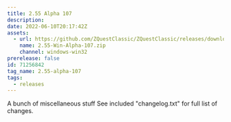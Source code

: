 ```yaml
---
title: 2.55 Alpha 107
description: 
date: 2022-06-10T20:17:42Z
assets: 
  - url: https://github.com/ZQuestClassic/ZQuestClassic/releases/download/2.55-alpha-107/2.55-Win-Alpha-107.zip
    name: 2.55-Win-Alpha-107.zip
    channel: windows-win32
prerelease: false
id: 71256842
tag_name: 2.55-alpha-107
tags:
  - releases
---
```


A bunch of miscellaneous stuff
See included "changelog.txt" for full list of changes.
